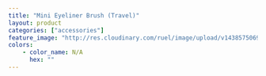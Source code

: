 ```yaml
---
title: "Mini Eyeliner Brush (Travel)"
layout: product
categories: ["accessories"]
feature_image: "http://res.cloudinary.com/ruel/image/upload/v1438575069/fs/miniEyelinerBrush.jpg"
colors:
    - color_name: N/A
      hex: ""
---
```

